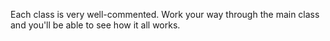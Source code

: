 Each class is very well-commented. Work your way through the main class and you'll be able to see how it all works.
